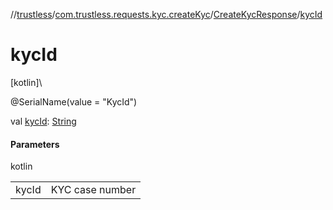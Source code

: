 //[trustless](../../../index.md)/[com.trustless.requests.kyc.createKyc](../index.md)/[CreateKycResponse](index.md)/[kycId](kyc-id.md)

# kycId

[kotlin]\

@SerialName(value = &quot;KycId&quot;)

val [kycId](kyc-id.md): [String](https://kotlinlang.org/api/latest/jvm/stdlib/kotlin/-string/index.html)

#### Parameters

kotlin

| | |
|---|---|
| kycId | KYC case number |
